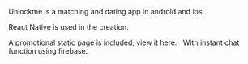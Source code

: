 Unlockme is a matching and dating app in android and ios.

React Native is used in the creation.

A promotional static page is included, view it here.
<img href="/unlockme1.gif" />
<img href="/unlockme2.gif" />
With instant chat function using firebase.
<img href="/unlockme3.gif" />
<img href="/unlockme4.png" />

